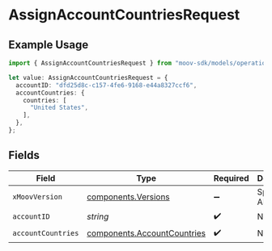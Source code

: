 # AssignAccountCountriesRequest

## Example Usage

```typescript
import { AssignAccountCountriesRequest } from "moov-sdk/models/operations";

let value: AssignAccountCountriesRequest = {
  accountID: "dfd25d8c-c157-4fe6-9168-e44a8327ccf6",
  accountCountries: {
    countries: [
      "United States",
    ],
  },
};
```

## Fields

| Field                                                                      | Type                                                                       | Required                                                                   | Description                                                                |
| -------------------------------------------------------------------------- | -------------------------------------------------------------------------- | -------------------------------------------------------------------------- | -------------------------------------------------------------------------- |
| `xMoovVersion`                                                             | [components.Versions](../../models/components/versions.md)                 | :heavy_minus_sign:                                                         | Specify an API version.                                                    |
| `accountID`                                                                | *string*                                                                   | :heavy_check_mark:                                                         | N/A                                                                        |
| `accountCountries`                                                         | [components.AccountCountries](../../models/components/accountcountries.md) | :heavy_check_mark:                                                         | N/A                                                                        |